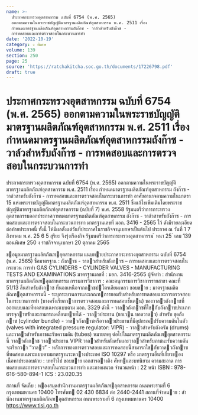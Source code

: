 ```yaml
---
name: >-
  ประกาศกระทรวงอุตสาหกรรม ฉบับที่ 6754 (พ.ศ. 2565)
  ออกตามความในพระราชบัญญัติมาตรฐานผลิตภัณฑ์อุตสาหกรรม พ.ศ. 2511 เรื่อง
  กำหนดมาตรฐานผลิตภัณฑ์อุตสาหกรรมถังก๊าซ - วาล์วสำหรับถังก๊าซ -
  การทดสอบและการตรวจสอบในกระบวนการทำ
date: '2022-10-19'
category: ง พิเศษ
volume: 139
section: 250
page: 25
source: 'https://ratchakitcha.soc.go.th/documents/17226798.pdf'
draft: true
---
```


# ประกาศกระทรวงอุตสาหกรรม ฉบับที่ 6754 (พ.ศ. 2565) ออกตามความในพระราชบัญญัติมาตรฐานผลิตภัณฑ์อุตสาหกรรม พ.ศ. 2511 เรื่อง กำหนดมาตรฐานผลิตภัณฑ์อุตสาหกรรมถังก๊าซ - วาล์วสำหรับถังก๊าซ - การทดสอบและการตรวจสอบในกระบวนการทำ

ประกาศกระทรวงอุตสาหกรรม ฉบับที่ 6754 (พ.ศ. 2565) ออกตามความในพระราชบัญญัติมาตรฐานผลิตภัณฑ์อุตสาหกรรม พ.ศ. 2511 เรื่อง กำหนดมาตรฐานผลิตภัณฑ์อุตสาหกรรม ถังก๊าซ - วาล์วสาหรับถังก๊าซ - การทดสอบและการตรวจสอบในกระบวนการทำ อาศัยอานาจตามความในมาตรา 15 แห่งพระราชบัญญัติมาตรฐานผลิตภัณฑ์อุตสาหกรรม พ.ศ. 2511 ซึ่งแก้ไขเพิ่มเติมโดยพระราชบัญญัติมาตรฐานผลิตภัณฑ์อุตสาหกรรม (ฉบับที่ 7) พ.ศ. 2558 รัฐมนตรีว่าการกระทรวงอุตสาหกรรมออกประกาศกาหนดมาตรฐานผลิตภัณฑ์อุตสาหกรรม ถังก๊าซ - วาล์วสาหรับถังก๊าซ - การทดสอบและการตรวจสอบในกระบวนการทา มาตรฐานเลขที่ มอก. 3416 - 2565 ไว้ ดังมีรายละเอียดต่อท้ายประกาศนี้ ทั้งนี้ ให้มีผลตั้งแต่วันที่ประกาศในราชกิจจานุเบกษาเป็นต้นไป ประกาศ ณ วันที่ 1 7 สิงหาคม พ.ศ. 25 6 5 สุริยะ จึงรุ่งเรืองกิจ รัฐมนตรีว่าการกระทรวงอุตสาหกรรม ้ หนา 25 ่ เลม 139 ตอนพิเศษ 250 ง ราชกิจจานุเบกษา 20 ตุลาคม 2565

ขอมูลมาตรฐานผลิตภัณฑอุตสาหกรรม แนบทายประกาศกระทรวงอุตสาหกรรม ฉบับที่ 6754 (พ.ศ. 2565) ชื่อมาตรฐาน : ถังกาซ - วาลวสําหรับถังกาซ – การทดสอบและการตรวจสอบในกระบวน การทํา GAS CYLINDERS - CYLINDER VALVES - MANUFACTURING TESTS AND EXAMINATIONS มาตรฐานเลขที่ : มอก. 3416-2565 ผู้จัดทํา : สํานักงานมาตรฐานผลิตภัณฑอุตสาหกรรม กรรมการวิชาการ : คณะอนุกรรมการวิชาการรายสาขา คณะที่ 51/13 ลิ้นสําหรับถังกาซ ที่นอกเหนือจากกาซปโตรเลียมเหลว ขอบขาย : มาตรฐานผลิตภัณฑอุตสาหกรรมนี้ - ระบุกระบวนการและเกณฑการยอมรับสําหรับการทดสอบและการตรวจสอบ ในกระบวนการทํา (บางครั้งเรียกวาการตรวจสอบและการทดสอบชั้นตน) ของวาลวถังกาซที่ออกแบบและที่ทดสอบเฉพาะแบบตาม มอก. 3329 ดังนี้ - วาลวถังกาซที่ใชกับถังกาซประเภทบรรจุกาซซ้ําและสามารถเคลื่อนยายได้ - วาลวประธาน (ยกเวน บอลวาลว) สําหรับ ชุดถังกาซ (cylinder bundle) - วาลวถังกาซหรือวาลวประธานที่มีอุปกรณปรับความดันในตัว (valves with integrated pressure regulator: VIPR) - วาลวสําหรับถังดรัม (drums) และวาลวสําหรับภาชนะรับความดัน (tubes) หมายเหตุ ต่อไปในมาตรฐานผลิตภัณฑอุตสาหกรรมนี้ วาลวถังกาซ วาลวประธาน VIPR วาลวสําหรับถังดรัมและวาลวสําหรับภาชนะรับความดัน จะเรียกวา “วาลว” - หลักการของการตรวจสอบและการทดสอบนี้สามารถใชกับวาลวถังกาซ ที่ทดสอบเฉพาะแบบตามมาตรฐานระหวางประเทศ ISO 10297 หรือ มาตรฐานอื่นที่เกี่ยวของ เนื้อหาประกอบด้วย : บททั่วไป ขอบขาย เอกสารอางอิง ศัพทและบทนิยาม ความสะอาด การ ทดสอบและการตรวจสอบในกระบวนการทํา และภาคผนวก จํานวนหน้า : 22 หน้า ISBN : 978-616-580-894-1 ICS : 23.020.35

สถานที่ จัดเก็บ : หองสมุดสํานักงานมาตรฐานผลิตภัณฑอุตสาหกรรม ถนนพระรามที่ 6 กรุงเทพมหานคร 10400 โทรศัพท 02 430 6834 ต่อ 2440-2441 สถานที่จําหนาย : สํานักงานมาตรฐานผลิตภัณฑอุตสาหกรรม ถนนพระรามที่ 6 กรุงเทพมหานคร 10400 https://www.tisi.go.th

